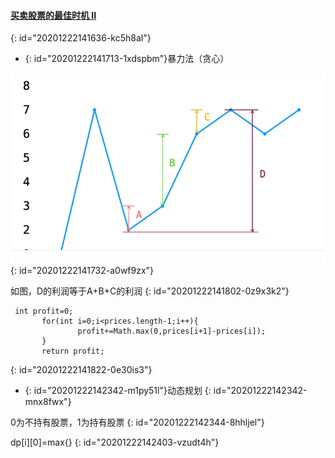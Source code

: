 #### [买卖股票的最佳时机 II](https://leetcode-cn.com/problems/best-time-to-buy-and-sell-stock-ii/)
{: id="20201222141636-kc5h8al"}

* {: id="20201222141713-1xdspbm"}暴力法（贪心）

![买卖股票2.jpg](assets/20201222141747-1t9exs1-买卖股票2.jpg)
{: id="20201222141732-a0wf9zx"}

如图，D的利润等于A+B+C的利润
{: id="20201222141802-0z9x3k2"}

```
 int profit=0;
       for(int i=0;i<prices.length-1;i++){
               profit+=Math.max(0,prices[i+1]-prices[i]);
       }
       return profit;
```
{: id="20201222141822-0e30is3"}

* {: id="20201222142342-m1py51l"}动态规划
{: id="20201222142342-mnx8fwx"}

0为不持有股票，1为持有股票
{: id="20201222142344-8hhljel"}

dp[i][0]=max{}
{: id="20201222142403-vzudt4h"}
